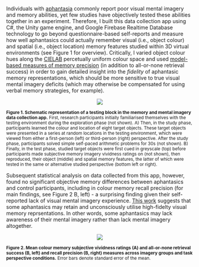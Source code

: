 Individuals with [aphantasia](https://aphantasia.com/what-is-aphantasia/) commonly report poor visual mental imagery and memory abilities, yet few studies have objectively tested these abilities together in an experiment. Therefore, I built this data collection app using C#, the Unity game engine, and Google Firebase Realtime Database technology to 
go beyond questionnaire-based self-reports and measure how well aphantasics could actually remember visual (i.e., object colour) and spatial (i.e., object location) memory features studied within 3D virtual environments (see Figure 1 for overview). Critically, I varied object colour hues along the [CIELAB](https://www.hunterlab.com/blog/what-is-cielab-color-space/)
percetually uniform colour space and used [model-based measures of memory precision](https://www.ncbi.nlm.nih.gov/pmc/articles/PMC2588137/) (in addition to all-or-none retrieval success) in order to gain detailed insight into the _fidelity_ of aphantasic memory representations, which should be more sensitive to true visual mental imagery deficits (which may otherwise be compensated for using verbal memory strategies, for example).


<p align="center">
  <img src="https://github.com/Michael-Siena/Memory-And-Mental-Imagery-App/assets/49949052/7bfc0fb5-c1e9-4508-9f97-f608407fb65a" />
</p>

<small>**Figure 1. Schematic representation of a testing block in the memory and mental imagery data collection app.**
First, research participants initially familiarised themselves with the testing environment during the exploration phase (not shown). A) Then, in the study phase, participants learned the colour and location 
of eight target objects. These target objects were presented in a series at random locations in the testing environment, which were viewed from either a first-person (left) or third-person (right) perspective. 
After the study phase, participants solved simple self-paced arithmetic problems for 30s (not shown). B) Finally, in the test phase, studied target objects were first cued in greyscale (top) before participants 
made subjective memory imagery vividness ratings on (not shown), then reproduced, their object (middle) and spatial memory features, the latter of which were tested in the same or alternative studied perspective 
(bottom left or right).</small>

Subsequent statistical analysis on data collected from this app, however, found no significant objective memory differences between aphantasics and control participants, including in colour memory recall precision (for main findings, see Figure 2 B, left) - a surprising finding given their self-reported lack of visual mental imagery experience. [This work](https://direct.mit.edu/jocn/article-abstract/doi/10.1162/jocn_a_02120/119441/Metacognitive-Awareness-and-the-Subjective?redirectedFrom=fulltext) suggests that some aphantasics may retain and unconsciously utilise high-fidelty visual memory reprsentations. In other words, some aphantasics may lack awareness of their
mental imagery rather than lack mental imagery altogether. 

<p align="center">
  <img src=https://github.com/Michael-Siena/Memory-And-Mental-Imagery-Test-App/assets/49949052/d3f102d8-450b-41c2-a33f-7bf607b9ce6f" />
</p>

<small>**Figure 2. Mean colour memory subjective vividness ratings (A) and all-or-none retrieval success (B, left) and recall precision (B, right) measures across imagery groups and task perspective conditions.** Error bars denote standard error of the mean.
